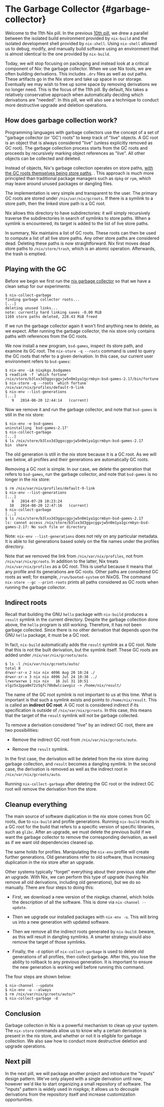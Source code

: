 # The Garbage Collector {#garbage-collector}

Welcome to the 11th Nix pill. In the previous [10th pill](10-developing-with-nix-shell.md), we drew a parallel between the isolated build environment provided by `nix-build` and the isolated development shell provided by `nix-shell`. Using `nix-shell` allowed us to debug, modify, and manually build software using an environment that is almost identical to the one provided by `nix-build`.

Today, we will stop focusing on packaging and instead look at a critical component of Nix: the garbage collector. When we use Nix tools, we are often building derivations. This includes `.drv` files as well as out paths. These artifacts go in the Nix store and take up space in our storage. Eventually we may wish to free up some space by removing derivations we no longer need. This is the focus of the 11th pill. By default, Nix takes a relatively conservative approach when automatically deciding which derivations are "needed". In this pill, we will also see a technique to conduct more destructive upgrade and deletion operations.

## How does garbage collection work?

Programming languages with garbage collectors use the concept of a set of "garbage collector (or 'GC') roots" to keep track of "live" objects. A GC root is an object that is always considered "live" (unless explicitly removed as GC root). The garbage collection process starts from the GC roots and proceeds by recursively marking object references as "live". All other objects can be collected and deleted.

Instead of objects, Nix's garbage collection operates on store paths, [with the GC roots themselves being store paths](https://nixos.org/manual/nix/stable/package-management/garbage-collector-roots.html). . This approach is much more principled than traditional package managers such as `dpkg` or `rpm`, which may leave around unused packages or dangling files.

The implementation is very simple and transparent to the user. The primary GC roots are stored under `/nix/var/nix/gcroots`. If there is a symlink to a store path, then the linked store path is a GC root.

Nix allows this directory to have subdirectories: it will simply recursively traverse the subdirectories in search of symlinks to store paths. When a symlink is encountered, its target is added to the list of live store paths.

In summary, Nix maintains a list of GC roots. These roots can then be used to compute a list of all live store paths. Any other store paths are considered dead. Deleting these paths is now straightforward. Nix first moves dead store paths to `/nix/store/trash`, which is an atomic operation. Afterwards, the trash is emptied.

## Playing with the GC

Before we begin we first run the [nix garbage collector](https://nixos.org/manual/nix/stable/command-ref/nix-collect-garbage.html) so that we have a clean setup for our experiments:

```console
$ nix-collect-garbage
finding garbage collector roots...
[...]
deleting unused links...
note: currently hard linking saves -0.00 MiB
1169 store paths deleted, 228.43 MiB freed
```

If we run the garbage collector again it won't find anything new to delete, as we expect. After running the garbage collector, the nix store only contains paths with references from the GC roots.

We now install a new program, `bsd-games`, inspect its store path, and examine its GC root. The `nix-store -q --roots` command is used to query the GC roots that refer to a given derivation. In this case, our current user environment refers to `bsd-games`:

```console
$ nix-env -iA nixpkgs.bsdgames
$ readlink -f `which fortune`
/nix/store/b3lxx3d3ggxcggvjw5n0m1ya1gcrmbyn-bsd-games-2.17/bin/fortune
$ nix-store -q --roots `which fortune`
/nix/var/nix/profiles/default-9-link
$ nix-env --list-generations
[...]
   9   2014-08-20 12:44:14   (current)
```

Now we remove it and run the garbage collector, and note that `bsd-games` is still in the nix store:

```console
$ nix-env -e bsd-games
uninstalling `bsd-games-2.17'
$ nix-collect-garbage
[...]
$ ls /nix/store/b3lxx3d3ggxcggvjw5n0m1ya1gcrmbyn-bsd-games-2.17
bin  share
```

The old generation is still in the nix store because it is a GC root. As we will see below, all profiles and their generations are automatically GC roots.

Removing a GC root is simple. In our case, we delete the generation that refers to `bsd-games`, run the garbage collector, and note that `bsd-games` is no longer in the nix store:

```console
$ rm /nix/var/nix/profiles/default-9-link
$ nix-env --list-generations
[...]
   8   2014-07-28 10:23:24
  10   2014-08-20 12:47:16   (current)
$ nix-collect-garbage
[...]
$ ls /nix/store/b3lxx3d3ggxcggvjw5n0m1ya1gcrmbyn-bsd-games-2.17
ls: cannot access /nix/store/b3lxx3d3ggxcggvjw5n0m1ya1gcrmbyn-bsd-games-2.17: No such file or directory
```

Note: `nix-env --list-generations` does not rely on any particular metadata. It is able to list generations based solely on the file names under the profiles directory.

Note that we removed the link from `/nix/var/nix/profiles`, not from `/nix/var/nix/gcroots`. In addition to the latter, Nix treats `/nix/var/nix/profiles` as a GC root. This is useful because it means that any profile and its generations are GC roots. Other paths are considered GC roots as well; for example, `/run/booted-system` on NixOS. The command `nix-store --gc --print-roots` prints all paths considered as GC roots when running the garbage collector.

## Indirect roots

Recall that building the GNU `hello` package with `nix-build` produces a `result` symlink in the current directory. Despite the garbage collection done above, the `hello` program is still working. Therefore, it has not been garbage collected. Since there is no other derivation that depends upon the GNU `hello` package, it must be a GC root.

In fact, `nix-build` automatically adds the `result` symlink as a GC root. Note that this is not the built derivation, but the symlink itself. These GC roots are added under `/nix/var/nix/gcroots/auto`.

```console
$ ls -l /nix/var/nix/gcroots/auto/
total 8
drwxr-xr-x 2 nix nix 4096 Aug 20 10:24 ./
drwxr-xr-x 3 nix nix 4096 Jul 24 10:38 ../
lrwxrwxrwx 1 nix nix   16 Jul 31 10:51 xlgz5x2ppa0m72z5qfc78b8wlciwvgiz -> /home/nix/result/
```

The name of the GC root symlink is not important to us at this time. What is important is that such a symlink exists and points to `/home/nix/result`. This is called an **indirect GC root**. A GC root is considered indirect if its specification is outside of `/nix/var/nix/gcroots`. In this case, this means that the target of the `result` symlink will not be garbage collected.

To remove a derivation considered "live" by an indirect GC root, there are two possibilities:

- Remove the indirect GC root from `/nix/var/nix/gcroots/auto`.

- Remove the `result` symlink.

In the first case, the derivation will be deleted from the nix store during garbage collection, and `result` becomes a dangling symlink. In the second case, the derivation is removed as well as the indirect root in `/nix/var/nix/gcroots/auto`.

Running `nix-collect-garbage` after deleting the GC root or the indirect GC root will remove the derivation from the store.

## Cleanup everything

The main source of software duplication in the nix store comes from GC roots, due to `nix-build` and profile generations. Running `nix-build` results in a GC root for the build that refers to a specific version of specific libraries, such as `glibc`. After an upgrade, we must delete the previous build if we want the garbage collector to remove the corresponding derivation, as well as if we want old dependencies cleaned up.

The same holds for profiles. Manipulating the `nix-env` profile will create further generations. Old generations refer to old software, thus increasing duplication in the nix store after an upgrade.

Other systems typically "forget" everything about their previous state after an upgrade. With Nix, we can perform this type of upgrade (having Nix remove all old derivations, including old generations), but we do so manually. There are four steps to doing this:

- First, we download a new version of the nixpkgs channel, which holds the description of all the software. This is done via `nix-channel --update`.

- Then we upgrade our installed packages with `nix-env -u`. This will bring us into a new generation with updated software.

- Then we remove all the indirect roots generated by `nix-build`: beware, as this will result in dangling symlinks. A smarter strategy would also remove the target of those symlinks.

- Finally, the `-d` option of `nix-collect-garbage` is used to delete old generations of all profiles, then collect garbage. After this, you lose the ability to rollback to any previous generation. It is important to ensure the new generation is working well before running this command.

The four steps are shown below:

```console
$ nix-channel --update
$ nix-env -u --always
$ rm /nix/var/nix/gcroots/auto/*
$ nix-collect-garbage -d
```

## Conclusion

Garbage collection in Nix is a powerful mechanism to clean up your system. The `nix-store` commands allow us to know why a certain derivation is present in the nix store, and whether or not it is eligible for garbage collection. We also saw how to conduct more destructive deletion and upgrade operations.

## Next pill

In the next pill, we will package another project and introduce the "inputs" design pattern. We've only played with a single derivation until now; however we'd like to start organizing a small repository of software. The "inputs" pattern is widely used in nixpkgs; it allows us to decouple derivations from the repository itself and increase customization opportunities.
